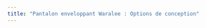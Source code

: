 ```yaml
---
title: "Pantalon enveloppant Waralee : Options de conception"
---
```


<DesignOptions design='waralee' />
